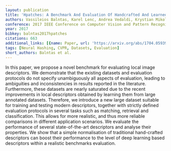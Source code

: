 ```yaml
---
layout: publication
title: 'Hpatches: A Benchmark And Evaluation Of Handcrafted And Learned Local Descriptors'
authors: Vassileios Balntas, Karel Lenc, Andrea Vedaldi, Krystian Mikolajczyk
conference: 2017 IEEE Conference on Computer Vision and Pattern Recognition (CVPR)
year: 2017
bibkey: balntas2017hpatches
citations: 663
additional_links: [{name: Paper, url: 'https://arxiv.org/abs/1704.05939'}]
tags: [Neural Hashing, CVPR, Datasets, Evaluation]
short_authors: Balntas et al.
---
```

In this paper, we propose a novel benchmark for evaluating local image
descriptors. We demonstrate that the existing datasets and evaluation protocols
do not specify unambiguously all aspects of evaluation, leading to ambiguities
and inconsistencies in results reported in the literature. Furthermore, these
datasets are nearly saturated due to the recent improvements in local
descriptors obtained by learning them from large annotated datasets. Therefore,
we introduce a new large dataset suitable for training and testing modern
descriptors, together with strictly defined evaluation protocols in several
tasks such as matching, retrieval and classification. This allows for more
realistic, and thus more reliable comparisons in different application
scenarios. We evaluate the performance of several state-of-the-art descriptors
and analyse their properties. We show that a simple normalisation of
traditional hand-crafted descriptors can boost their performance to the level
of deep learning based descriptors within a realistic benchmarks evaluation.